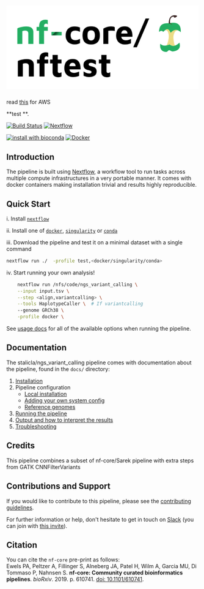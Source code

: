 # ![nf-core/nftest](docs/images/nf-core-nftest_logo.png)

read [this](https://apeltzer.github.io/post/01-aws-nfcore/) for AWS

**test **.

[![Build Status](https://travis-ci.com/nf-core/nftest.svg?branch=master)](https://travis-ci.com/nf-core/nftest)
[![Nextflow](https://img.shields.io/badge/nextflow-%E2%89%A519.04.0-brightgreen.svg)](https://www.nextflow.io/)

[![install with bioconda](https://img.shields.io/badge/install%20with-bioconda-brightgreen.svg)](http://bioconda.github.io/)
[![Docker](https://img.shields.io/docker/automated/nfcore/nftest.svg)](https://hub.docker.com/r/nfcore/nftest)

## Introduction

The pipeline is built using [Nextflow](https://www.nextflow.io), a workflow tool to run tasks across multiple compute infrastructures in a very portable manner. It comes with docker containers making installation trivial and results highly reproducible.

## Quick Start

i. Install [`nextflow`](https://nf-co.re/usage/installation)

ii. Install one of [`docker`](https://docs.docker.com/engine/installation/), [`singularity`](https://www.sylabs.io/guides/3.0/user-guide/) or [`conda`](https://conda.io/miniconda.html)

iii. Download the pipeline and test it on a minimal dataset with a single command

```bash
nextflow run ./  -profile test,<docker/singularity/conda>
```

iv. Start running your own analysis!

```bash
    nextflow run /nfs/code/ngs_variant_calling \
    --input input.tsv \
    --step <align,variantcalling> \
    --tools HaplotypeCaller \  # If variantcalling 
    --genome GRCh38 \
    -profile docker \
```

See [usage docs](docs/usage.md) for all of the available options when running the pipeline.

## Documentation

The stalicla/ngs_variant_calling pipeline comes with documentation about the pipeline, found in the `docs/` directory:

1. [Installation](https://nf-co.re/usage/installation)
2. Pipeline configuration
    * [Local installation](https://nf-co.re/usage/local_installation)
    * [Adding your own system config](https://nf-co.re/usage/adding_own_config)
    * [Reference genomes](https://nf-co.re/usage/reference_genomes)
3. [Running the pipeline](docs/usage.md)
4. [Output and how to interpret the results](docs/output.md)
5. [Troubleshooting](https://nf-co.re/usage/troubleshooting)

<!-- TODO nf-core: Add a brief overview of what the pipeline does and how it works -->

## Credits

This pipeline combines a subset of nf-core/Sarek pipeline with extra steps from GATK CNNFilterVariants


## Contributions and Support

If you would like to contribute to this pipeline, please see the [contributing guidelines](.github/CONTRIBUTING.md).

For further information or help, don't hesitate to get in touch on [Slack](https://nfcore.slack.com/channels/nf-core/nftest) (you can join with [this invite](https://nf-co.re/join/slack)).

## Citation

You can cite the `nf-core` pre-print as follows:  
Ewels PA, Peltzer A, Fillinger S, Alneberg JA, Patel H, Wilm A, Garcia MU, Di Tommaso P, Nahnsen S. **nf-core: Community curated bioinformatics pipelines**. *bioRxiv*. 2019. p. 610741. [doi: 10.1101/610741](https://www.biorxiv.org/content/10.1101/610741v1).
